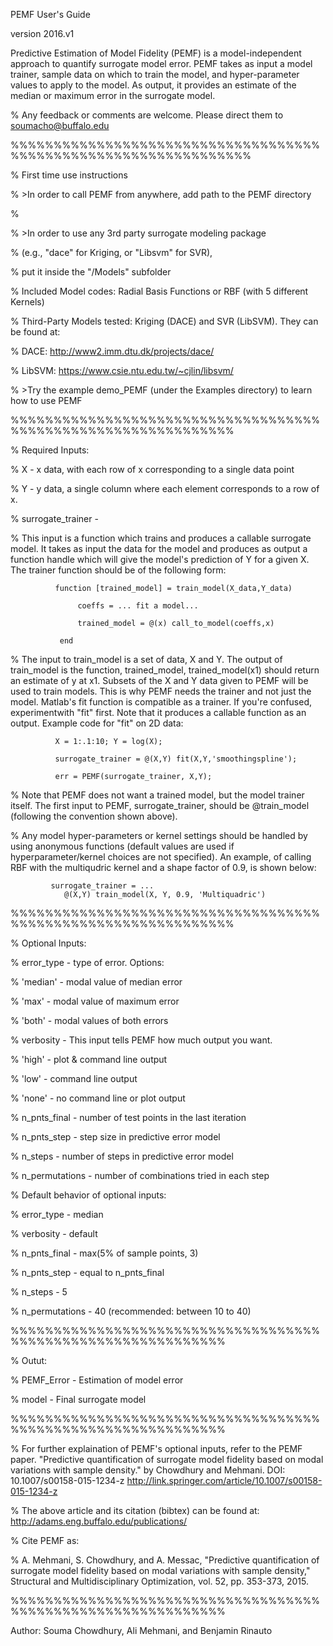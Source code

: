 PEMF User's Guide

version 2016.v1

Predictive Estimation of Model Fidelity (PEMF) is a model-independent approach to quantify surrogate model error.  PEMF takes as input a model trainer, sample data on which to train the model, and hyper-parameter values to apply to the model.  As output, it provides an estimate of the median or maximum error in the surrogate model.

% Any feedback or comments are welcome. Please direct them to soumacho@buffalo.edu

%%%%%%%%%%%%%%%%%%%%%%%%%%%%%%%%%%%%%%%%%%%%%%%%%%%%%%%%%%%%%%%%

%    First time use instructions

%      >In order to call PEMF from anywhere, add path to the PEMF directory

%

%      >In order to use any 3rd party surrogate modeling package 

%       (e.g., "dace" for Kriging, or "Libsvm" for SVR),

%       put it inside the "/Models" subfolder

%    Included Model codes: Radial Basis Functions or RBF (with 5 different Kernels)

%    Third-Party Models tested: Kriging (DACE) and SVR (LibSVM). They can be found at:

%    DACE: http://www2.imm.dtu.dk/projects/dace/

%    LibSVM: https://www.csie.ntu.edu.tw/~cjlin/libsvm/

%      >Try the example demo_PEMF (under the Examples directory) to learn how to use PEMF

%%%%%%%%%%%%%%%%%%%%%%%%%%%%%%%%%%%%%%%%%%%%%%%%%%%%%%%%%%%%%%

%    Required Inputs:

%        X - x data, with each row of x corresponding to a single data point
 
%        Y - y data, a single column where each element corresponds to a row of x.
 
%        surrogate_trainer - 

%            This input is a function which trains and produces a callable surrogate model.  It takes as input the data for the model and produces as output a function handle which will give the model's prediction of Y for a given X. The trainer function should be of the following form:
          
              function [trained_model] = train_model(X_data,Y_data)

 			       coeffs = ... fit a model...

 			       trained_model = @(x) call_to_model(coeffs,x)

 	           end
                
%            The input to train_model is a set of data, X and Y. The output of train_model is the function, trained_model, trained_model(x1) should return an estimate of y at x1. Subsets of the X and Y data given to PEMF will be used to train models.  This is why PEMF needs the trainer and not just the model.  Matlab's fit function is compatible as a trainer.  If you're confused, experimentwith "fit" first.  Note that it produces a callable function as an output. Example code for "fit" on 2D data:
           
              X = 1:.1:10; Y = log(X);

              surrogate_trainer = @(X,Y) fit(X,Y,'smoothingspline');

              err = PEMF(surrogate_trainer, X,Y);
 
% 	         Note that PEMF does not want a trained model, but the model trainer itself.  The first input to PEMF, 
surrogate_trainer, should be @train_model (following the convention shown above).
 
%            Any model hyper-parameters or kernel settings should be handled by using anonymous functions (default values are used if hyperparameter/kernel choices are not specified). An example, of calling RBF with the multiqudric kernel and a shape factor of 0.9, is shown below:
                
             surrogate_trainer = ...
                @(X,Y) train_model(X, Y, 0.9, 'Multiquadric')
            
%%%%%%%%%%%%%%%%%%%%%%%%%%%%%%%%%%%%%%%%%%%%%%%%%%%%%%%%%%%%%%

%    Optional Inputs:

%        error_type  - type of error. Options:

%            'median' - modal value of median error

%            'max'    - modal value of maximum error  

%            'both'   - modal values of both errors

%        verbosity   - This input tells PEMF how much output you want.  

% 		     'high' - plot & command line output 

%            'low' - command line output

%            'none' - no command line or plot output 

%        n_pnts_final - number of test points in the last iteration

%        n_pnts_step - step size in predictive error model

%        n_steps - number of steps in predictive error model 

%        n_permutations - number of combinations tried in each step


%    Default behavior of optional inputs:

%        error_type - median

%        verbosity - default

%        n_pnts_final - max(5% of sample points, 3)

%        n_pnts_step - equal to n_pnts_final

%        n_steps - 5

%        n_permutations - 40 (recommended: between 10 to 40)
 
%%%%%%%%%%%%%%%%%%%%%%%%%%%%%%%%%%%%%%%%%%%%%%%%%%%%%%%%%%%%%

%    Outut: 

%        PEMF_Error - Estimation of model error

%        model - Final surrogate model

%%%%%%%%%%%%%%%%%%%%%%%%%%%%%%%%%%%%%%%%%%%%%%%%%%%%%%%%%%%%%

%    For further explaination of PEMF's optional inputs, refer to the PEMF paper. "Predictive quantification of surrogate model fidelity based on modal variations with sample density." by Chowdhury and Mehmani. DOI: 10.1007/s00158-015-1234-z
http://link.springer.com/article/10.1007/s00158-015-1234-z

%    The above article and its citation (bibtex) can be found at: http://adams.eng.buffalo.edu/publications/
    
%    Cite PEMF as:

%       A. Mehmani, S. Chowdhury, and A. Messac, "Predictive quantification of surrogate model fidelity based on modal variations with sample density," Structural and Multidisciplinary Optimization, vol. 52, pp. 353-373, 2015.
    
%%%%%%%%%%%%%%%%%%%%%%%%%%%%%%%%%%%%%%%%%%%%%%%%%%%%%%%%%%%%%

Author: Souma Chowdhury, Ali Mehmani, and Benjamin Rinauto
